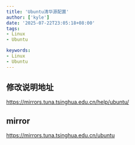 ```yaml
---
title: 'Ubuntu清华源配置'
author: ['kyle']
date: '2025-07-22T23:05:18+08:00'
tags:
- Linux
- Ubuntu

keywords:
- Linux
- Ubuntu
---
```


## 修改说明地址

https://mirrors.tuna.tsinghua.edu.cn/help/ubuntu/

## mirror
https://mirrors.tuna.tsinghua.edu.cn/ubuntu

